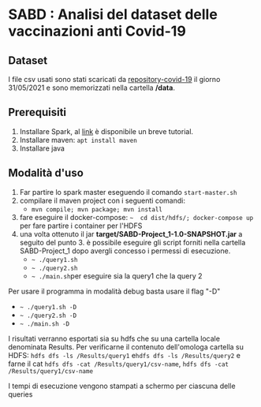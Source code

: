# SABD : Analisi del dataset delle vaccinazioni anti Covid-19

## Dataset
I file csv usati sono stati scaricati da [repository-covid-19](https://github.com/italia/covid19-opendata-vaccini/tree/master/dati)
il giorno 31/05/2021 e sono memorizzati nella cartella **/data**.

## Prerequisiti

1. Installare Spark, al [link](https://computingforgeeks.com/how-to-install-apache-spark-on-ubuntu-debian/) è disponibile un breve tutorial.
2. Installare maven: `apt install maven`
3. Installare java

## Modalità d'uso 


1. Far partire lo spark master eseguendo il comando `start-master.sh`
2. compilare il maven project con i seguenti comandi: 
    - `mvn compile; mvn package; mvn install`
3. fare eseguire il docker-compose: `~  cd dist/hdfs/; docker-compose up`
      per fare partire i container per l'HDFS
4. una volta ottenuto il jar **target/SABD-Project_1-1.0-SNAPSHOT.jar** a seguito del punto 3. è possibile eseguire gli script forniti nella cartella SABD-Project_1 dopo avergli concesso i permessi di esecuzione.
    - `~ ./query1.sh`
    - `~ ./query2.sh`
    - `~ ./main.sh`per eseguire sia la query1 che la query 2

Per usare il programma in modalità debug basta usare il flag "-D"
- `~ ./query1.sh -D`
- `~ ./query2.sh -D`
- `~ ./main.sh -D` 

I risultati verranno esportati sia su hdfs che su una cartella locale denominata Results. 
Per verificarne il contenuto dell'omologa cartella su HDFS: `hdfs dfs -ls /Results/query1` e`hdfs dfs -ls /Results/query2` 
e farne il cat `hdfs dfs -cat /Results/query1/csv-name`, `hdfs dfs -cat /Results/query1/csv-name`

I tempi di esecuzione vengono stampati a schermo per ciascuna delle queries

    